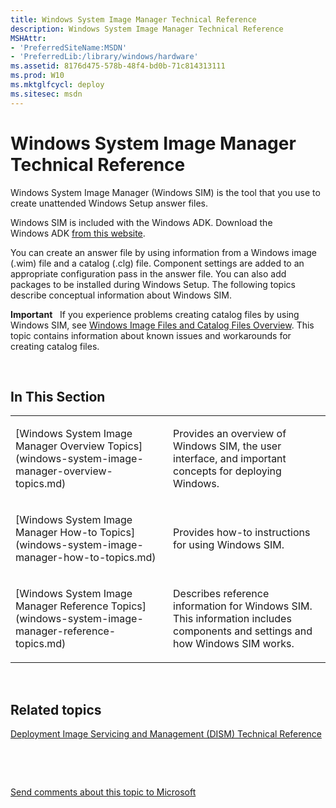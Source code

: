 ```yaml
---
title: Windows System Image Manager Technical Reference
description: Windows System Image Manager Technical Reference
MSHAttr:
- 'PreferredSiteName:MSDN'
- 'PreferredLib:/library/windows/hardware'
ms.assetid: 8176d475-578b-48f4-bd0b-71c814313111
ms.prod: W10
ms.mktglfcycl: deploy
ms.sitesec: msdn
---
```


# Windows System Image Manager Technical Reference


Windows System Image Manager (Windows SIM) is the tool that you use to create unattended Windows Setup answer files.

Windows SIM is included with the Windows ADK. Download the Windows ADK [from this website](http://go.microsoft.com/fwlink/p/?LinkID=528384).

You can create an answer file by using information from a Windows image (.wim) file and a catalog (.clg) file. Component settings are added to an appropriate configuration pass in the answer file. You can also add packages to be installed during Windows Setup. The following topics describe conceptual information about Windows SIM.

**Important**  
If you experience problems creating catalog files by using Windows SIM, see [Windows Image Files and Catalog Files Overview](windows-image-files-and-catalog-files-overview.md). This topic contains information about known issues and workarounds for creating catalog files.

 

## In This Section


<table>
<colgroup>
<col width="50%" />
<col width="50%" />
</colgroup>
<tbody>
<tr class="odd">
<td><p>[Windows System Image Manager Overview Topics](windows-system-image-manager-overview-topics.md)</p></td>
<td><p>Provides an overview of Windows SIM, the user interface, and important concepts for deploying Windows.</p></td>
</tr>
<tr class="even">
<td><p>[Windows System Image Manager How-to Topics](windows-system-image-manager-how-to-topics.md)</p></td>
<td><p>Provides how-to instructions for using Windows SIM.</p></td>
</tr>
<tr class="odd">
<td><p>[Windows System Image Manager Reference Topics](windows-system-image-manager-reference-topics.md)</p></td>
<td><p>Describes reference information for Windows SIM. This information includes components and settings and how Windows SIM works.</p></td>
</tr>
</tbody>
</table>

 

## Related topics


[Deployment Image Servicing and Management (DISM) Technical Reference](http://go.microsoft.com/fwlink/p/?LinkId=214571)

 

 

[Send comments about this topic to Microsoft](mailto:wsddocfb@microsoft.com?subject=Documentation%20feedback%20%5Bp_wsim\p_wsim%5D:%20Windows%20System%20Image%20Manager%20Technical%20Reference%20%20RELEASE:%20%2810/17/2016%29&body=%0A%0APRIVACY%20STATEMENT%0A%0AWe%20use%20your%20feedback%20to%20improve%20the%20documentation.%20We%20don't%20use%20your%20email%20address%20for%20any%20other%20purpose,%20and%20we'll%20remove%20your%20email%20address%20from%20our%20system%20after%20the%20issue%20that%20you're%20reporting%20is%20fixed.%20While%20we're%20working%20to%20fix%20this%20issue,%20we%20might%20send%20you%20an%20email%20message%20to%20ask%20for%20more%20info.%20Later,%20we%20might%20also%20send%20you%20an%20email%20message%20to%20let%20you%20know%20that%20we've%20addressed%20your%20feedback.%0A%0AFor%20more%20info%20about%20Microsoft's%20privacy%20policy,%20see%20http://privacy.microsoft.com/en-us/default.aspx. "Send comments about this topic to Microsoft")





